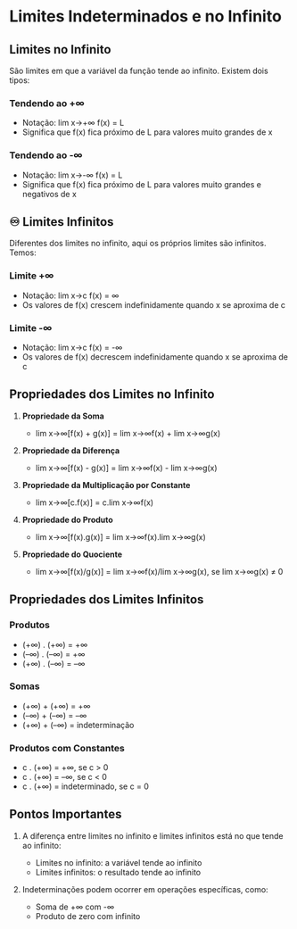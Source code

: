 # Limites Indeterminados e no Infinito

## Limites no Infinito
São limites em que a variável da função tende ao infinito. Existem dois tipos:

### Tendendo ao +∞
- Notação: lim x→+∞ f(x) = L
- Significa que f(x) fica próximo de L para valores muito grandes de x

### Tendendo ao -∞
- Notação: lim x→-∞ f(x) = L
- Significa que f(x) fica próximo de L para valores muito grandes e negativos de x

## ♾️ Limites Infinitos
Diferentes dos limites no infinito, aqui os próprios limites são infinitos. Temos:

### Limite +∞
- Notação: lim x→c f(x) = ∞
- Os valores de f(x) crescem indefinidamente quando x se aproxima de c

### Limite -∞
- Notação: lim x→c f(x) = -∞
- Os valores de f(x) decrescem indefinidamente quando x se aproxima de c

## Propriedades dos Limites no Infinito

1. **Propriedade da Soma**
   - lim x→∞[f(x) + g(x)] = lim x→∞f(x) + lim x→∞g(x)

2. **Propriedade da Diferença**
   - lim x→∞[f(x) - g(x)] = lim x→∞f(x) - lim x→∞g(x)

3. **Propriedade da Multiplicação por Constante**
   - lim x→∞[c.f(x)] = c.lim x→∞f(x)

4. **Propriedade do Produto**
   - lim x→∞[f(x).g(x)] = lim x→∞f(x).lim x→∞g(x)

5. **Propriedade do Quociente**
   - lim x→∞[f(x)/g(x)] = lim x→∞f(x)/lim x→∞g(x), se lim x→∞g(x) ≠ 0

## Propriedades dos Limites Infinitos

### Produtos
- (+∞) . (+∞) = +∞
- (–∞) . (–∞) = +∞
- (+∞) . (–∞) = –∞

### Somas
- (+∞) + (+∞) = +∞
- (–∞) + (–∞) = –∞
- (+∞) + (–∞) = indeterminação

### Produtos com Constantes
- c . (+∞) = +∞, se c > 0
- c . (+∞) = –∞, se c < 0
- c . (+∞) = indeterminado, se c = 0

## Pontos Importantes
1. A diferença entre limites no infinito e limites infinitos está no que tende ao infinito:
   - Limites no infinito: a variável tende ao infinito
   - Limites infinitos: o resultado tende ao infinito

2. Indeterminações podem ocorrer em operações específicas, como:
   - Soma de +∞ com -∞
   - Produto de zero com infinito